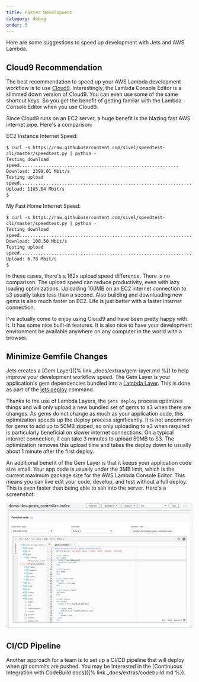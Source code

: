 ```yaml
---
title: Faster Development
category: debug
order: 5
---
```


Here are some suggestions to speed up development with Jets and AWS Lambda.

## Cloud9 Recommendation

The best recommendation to speed up your AWS Lambda development workflow is to use [Cloud9](https://aws.amazon.com/cloud9/).  Interestingly, the Lambda Console Editor is a slimmed down version of Cloud9.  You can even use some of the same shortcut keys. So you get the benefit of getting familar with the Lambda Console Editor when you use Cloud9.

Since Cloud9 runs on an EC2 server, a huge benefit is the blazing fast AWS internet pipe.  Here's a comparison:

EC2 Instance Internet Speed:

    $ curl -s https://raw.githubusercontent.com/sivel/speedtest-cli/master/speedtest.py | python -
    Testing download speed............................................................
    Download: 2399.01 Mbit/s
    Testing upload speed..................................................................
    Upload: 1103.04 Mbit/s
    $

My Fast Home Internet Speed:

    $ curl -s https://raw.githubusercontent.com/sivel/speedtest-cli/master/speedtest.py | python -
    Testing download speed...................................................................
    Download: 100.50 Mbit/s
    Testing upload speed......................................................................
    Upload: 6.78 Mbit/s
    $

In these cases, there's a 162x upload speed difference. There is no comparison. The upload speed can reduce productivity, even with lazy loading optimizations.  Uploading 100MB on an EC2 internet connection to s3 usually takes less than a second. Also building and downloading new gems is also much faster on EC2. Life is just better with a faster internet connection.

I've actually come to enjoy using Cloud9 and have been pretty happy with it. It has some nice built-in features. It is also nice to have your development environment be available anywhere on any computer in the world with a browser.

## Minimize Gemfile Changes

Jets creates a [Gem Layer]({% link _docs/extras/gem-layer.md %}) to help improve your development workflow speed. The Gem Layer is your application's gem dependencies bundled into a [Lambda Layer](https://docs.aws.amazon.com/lambda/latest/dg/configuration-layers.html). This is done as part of the [jets deploy](/reference/jets-deploy/) command.

Thanks to the use of Lambda Layers, the `jets deploy` process optimizes things and will only upload a new bundled set of gems to s3 when there are changes. As gems do not change as much as your application code, this optimization speeds up the deploy process significantly. It is not uncommon for gems to add up to 50MB zipped, so only uploading to s3 when required is particularly beneficial on slower internet connections.  On a typical internet connection, it can take 3 minutes to upload 50MB to S3.  The optimization removes this upload time and takes the deploy down to usually about 1 minute after the first deploy.

An additional benefit of the Gem Layer is that it keeps your application code size small. Your app code is usually under the 3MB limit, which is the current maximum package size for the AWS Lambda Console Editor.  This means you can live edit your code, develop, and test without a full deploy.  This is even faster than being able to ssh into the server. Here's a screenshot:

![Screenshot of AWS UI allowing editing of function code](/img/docs/faster-development-live-edit.png)

## CI/CD Pipeline

Another approach for a team is to set up a CI/CD pipeline that will deploy when git commits are pushed.  You may be interested in the [Continuous Integration with CodeBuild docs]({% link _docs/extras/codebuild.md %}).

